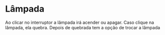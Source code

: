 <h1>Lâmpada</h1>

<p>Ao clicar no interruptor a lâmpada irá acender ou apagar. Caso clique na lâmpada, ela quebra. Depois de quebrada tem a opção de trocar a lâmpada</p>